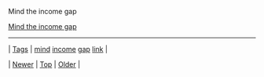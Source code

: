 <!--
title: Mind the income gap
date: 2020-06-28T15:27:00.194Z
tags: mind, income, gap, link
-->


Mind the income gap

[Mind the income gap](http://bonus.kottke.org/post/69518988034/mind-the-income-gap)

<!--BOTTOM-POST-NAVIGATION-->
---

| [Tags](tags.md) | [mind](tag-mind.md) [income](tag-income.md) [gap](tag-gap.md) [link](tag-link.md) |

| [Newer](69584177213.md) | [Top](index.md) | [Older](69618118604.md) |